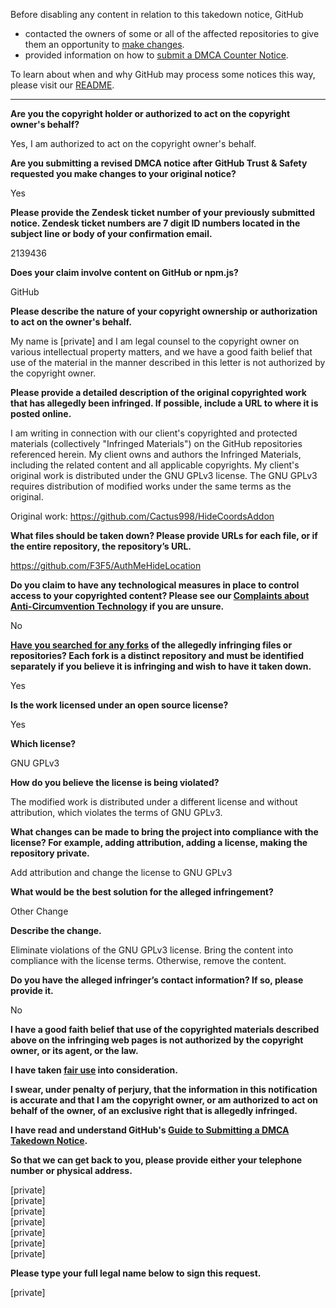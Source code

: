 Before disabling any content in relation to this takedown notice, GitHub
- contacted the owners of some or all of the affected repositories to give them an opportunity to [make changes](https://docs.github.com/en/github/site-policy/dmca-takedown-policy#a-how-does-this-actually-work).
- provided information on how to [submit a DMCA Counter Notice](https://docs.github.com/en/articles/guide-to-submitting-a-dmca-counter-notice).

To learn about when and why GitHub may process some notices this way, please visit our [README](https://github.com/github/dmca/blob/master/README.md#anatomy-of-a-takedown-notice).

---

**Are you the copyright holder or authorized to act on the copyright owner's behalf?**

Yes, I am authorized to act on the copyright owner's behalf.

**Are you submitting a revised DMCA notice after GitHub Trust & Safety requested you make changes to your original notice?**

Yes

**Please provide the Zendesk ticket number of your previously submitted notice. Zendesk ticket numbers are 7 digit ID numbers located in the subject line or body of your confirmation email.**

2139436

**Does your claim involve content on GitHub or npm.js?**

GitHub

**Please describe the nature of your copyright ownership or authorization to act on the owner's behalf.**

My name is [private] and I am legal counsel to the copyright owner on various intellectual property matters, and we have a good faith belief that use of the material in the manner described in this letter is not authorized by the copyright owner.

**Please provide a detailed description of the original copyrighted work that has allegedly been infringed. If possible, include a URL to where it is posted online.**

I am writing in connection with our client's copyrighted and protected materials (collectively "Infringed Materials") on the GitHub repositories referenced herein. My client owns and authors the Infringed Materials, including the related content and all applicable copyrights.
My client's original work is distributed under the GNU GPLv3 license. The GNU GPLv3 requires distribution of modified works under the same terms as the original.

Original work: https://github.com/Cactus998/HideCoordsAddon

**What files should be taken down? Please provide URLs for each file, or if the entire repository, the repository’s URL.**

https://github.com/F3F5/AuthMeHideLocation

**Do you claim to have any technological measures in place to control access to your copyrighted content? Please see our <a href="https://docs.github.com/articles/guide-to-submitting-a-dmca-takedown-notice#complaints-about-anti-circumvention-technology">Complaints about Anti-Circumvention Technology</a> if you are unsure.**

No

**<a href="https://docs.github.com/articles/dmca-takedown-policy#b-what-about-forks-or-whats-a-fork">Have you searched for any forks</a> of the allegedly infringing files or repositories? Each fork is a distinct repository and must be identified separately if you believe it is infringing and wish to have it taken down.**

Yes

**Is the work licensed under an open source license?**

Yes

**Which license?**

GNU GPLv3

**How do you believe the license is being violated?**

The modified work is distributed under a different license and without attribution, which violates the terms of GNU GPLv3.

**What changes can be made to bring the project into compliance with the license? For example, adding attribution, adding a license, making the repository private.**

Add attribution and change the license to GNU GPLv3

**What would be the best solution for the alleged infringement?**

Other Change

**Describe the change.**

Eliminate violations of the GNU GPLv3 license. Bring the content into compliance with the license terms. Otherwise, remove the content.

**Do you have the alleged infringer’s contact information? If so, please provide it.**

No

**I have a good faith belief that use of the copyrighted materials described above on the infringing web pages is not authorized by the copyright owner, or its agent, or the law.**

**I have taken <a href="https://www.lumendatabase.org/topics/22">fair use</a> into consideration.**

**I swear, under penalty of perjury, that the information in this notification is accurate and that I am the copyright owner, or am authorized to act on behalf of the owner, of an exclusive right that is allegedly infringed.**

**I have read and understand GitHub's <a href="https://docs.github.com/articles/guide-to-submitting-a-dmca-takedown-notice/">Guide to Submitting a DMCA Takedown Notice</a>.**

**So that we can get back to you, please provide either your telephone number or physical address.**

[private]  
[private]  
[private]  
[private]  
[private]  
[private]  
[private]  

**Please type your full legal name below to sign this request.**

[private]  
